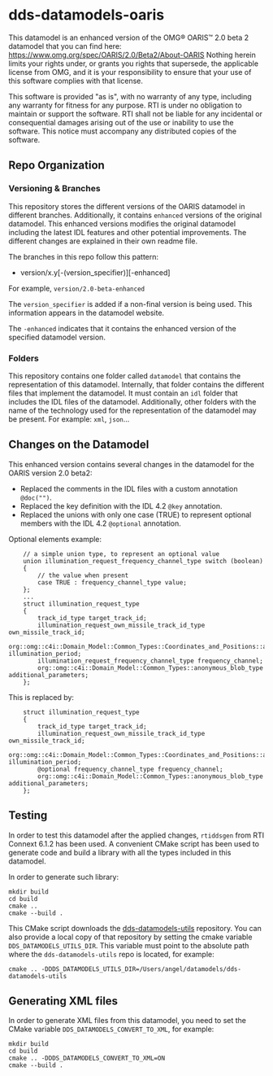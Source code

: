 # dds-datamodels-oaris

This datamodel is an enhanced version of the OMG® OARIS™ 2.0 beta 2 datamodel
that you can find here: https://www.omg.org/spec/OARIS/2.0/Beta2/About-OARIS
Nothing herein limits your rights under, or grants you rights that supersede,
the applicable license from OMG, and it is your responsibility to ensure that
your use of this software complies with that license.

This software is provided "as is", with no warranty of any type, including any
warranty for fitness for any purpose. RTI is under no obligation to maintain or
support the software. RTI shall not be liable for any incidental or
consequential damages arising out of the use or inability to use the software.
This notice must accompany any distributed copies of the software.

## Repo Organization

### Versioning & Branches

This repository stores the different versions of the OARIS datamodel in
different branches. Additionally, it contains `enhanced` versions of the
original datamodel. This enhanced versions modifies the original datamodel
including the latest IDL features and other potential improvements. The
different changes are explained in their own readme file.

The branches in this repo follow this pattern:

 - version/x.y\[-(version_specifier)\]\[-enhanced\]

For example, `version/2.0-beta-enhanced`

The `version_specifier` is added if a non-final version is being used. This
information appears in the datamodel website.

The `-enhanced` indicates that it contains the enhanced version of the specified
datamodel version.

### Folders

This repository contains one folder called `datamodel` that contains the
representation of this datamodel. Internally, that folder contains the different
files that implement the datamodel. It must contain an `idl` folder that
includes the IDL files of the datamodel. Additionally, other folders with the
name of the technology used for the representation of the datamodel may be
present. For example: `xml`, `json`...

## Changes on the Datamodel

This enhanced version contains several changes in the datamodel for the
OARIS version 2.0 beta2:

 - Replaced the comments in the IDL files with a custom annotation `@doc("")`.
 - Replaced the key definition with the IDL 4.2 `@key` annotation.
 - Replaced the unions with only one case (TRUE) to represent optional members
  with the IDL 4.2 `@optional` annotation.

Optional elements example:
```
    // a simple union type, to represent an optional value
    union illumination_request_frequency_channel_type switch (boolean)
    {
        // the value when present
        case TRUE : frequency_channel_type value;
    };
    ...
    struct illumination_request_type
    {
        track_id_type target_track_id;
        illumination_request_own_missile_track_id_type own_missile_track_id;
        org::omg::c4i::Domain_Model::Common_Types::Coordinates_and_Positions::absolute_duration_type illumination_period;
        illumination_request_frequency_channel_type frequency_channel;
        org::omg::c4i::Domain_Model::Common_Types::anonymous_blob_type additional_parameters;
    };
```

This is replaced by:
```
    struct illumination_request_type
    {
        track_id_type target_track_id;
        illumination_request_own_missile_track_id_type own_missile_track_id;
        org::omg::c4i::Domain_Model::Common_Types::Coordinates_and_Positions::absolute_duration_type illumination_period;
        @optional frequency_channel_type frequency_channel;
        org::omg::c4i::Domain_Model::Common_Types::anonymous_blob_type additional_parameters;
    };
```

## Testing

In order to test this datamodel after the applied changes, `rtiddsgen` from
RTI Connext 6.1.2 has been used. A convenient CMake script has been used to
generate code and build a library with all the types included in this datamodel.

In order to generate such library:
```
mkdir build
cd build
cmake ..
cmake --build .
```

This CMake script downloads the
[dds-datamodels-utils](https://github.com/rticommunity/dds-datamodels-utils)
repository. You can also provide a local copy of that repository by setting the
cmake variable `DDS_DATAMODELS_UTILS_DIR`. This variable must point to the
absolute path where the `dds-datamodels-utils` repo is located, for example:

```
cmake .. -DDDS_DATAMODELS_UTILS_DIR=/Users/angel/datamodels/dds-datamodels-utils
```

## Generating XML files

In order to generate XML files from this datamodel, you need to set the CMake
variable `DDS_DATAMODELS_CONVERT_TO_XML`, for example:
```
mkdir build
cd build
cmake .. -DDDS_DATAMODELS_CONVERT_TO_XML=ON
cmake --build .
```
